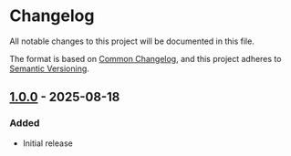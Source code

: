 # Changelog

All notable changes to this project will be documented in this file.

The format is based on [Common Changelog](https://common-changelog.org/), and this project adheres to
[Semantic Versioning](https://semver.org/spec/v2.0.0.html).

[1.0.0]: https://github.com/sablier-labs/indexers/releases/tag/v1.0.0

## [1.0.0] - 2025-08-18

### Added

- Initial release
